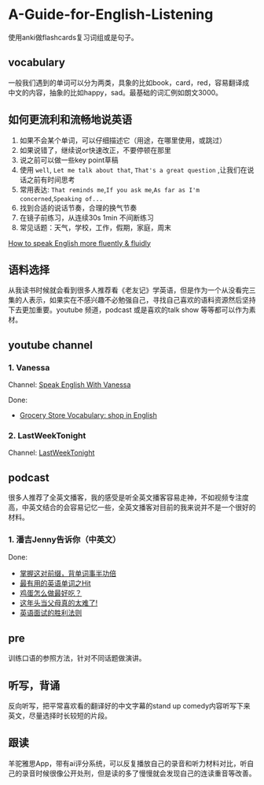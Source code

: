 # A-Guide-for-English-Listening

使用anki做flashcards复习词组或是句子。

## vocabulary
一般我们遇到的单词可以分为两类，具象的比如book，card，red，容易翻译成中文的内容，抽象的比如happy，sad。最基础的词汇例如朗文3000。

## 如何更流利和流畅地说英语
1. 如果不会某个单词，可以仔细描述它（用途，在哪里使用，或跳过）
2. 如果说错了，继续说or快速改正，不要停顿在那里
3. 说之前可以做一些key point草稿
4. 使用 `well`, `Let me talk about that`, `That's a great question` ,让我们在说话之前有时间思考
5. 常用表达: `That reminds me`,`If you ask me`,`As far as I'm concerned`,`Speaking of...`
6. 找到合适的说话节奏，合理的换气节奏
7. 在镜子前练习，从连续30s 1min 不间断练习
8. 常见话题：天气，学校，工作，假期，家庭，周末

[How to speak English more fluently & fluidly](https://www.youtube.com/watch?v=y0P-_atY41M)


## 语料选择
从我读书时候就会看到很多人推荐看《老友记》学英语，但是作为一个从没看完三集的人表示，如果实在不感兴趣不必勉强自己，寻找自己喜欢的语料资源然后坚持下去更加重要。youtube 频道，podcast 或是喜欢的talk show 等等都可以作为素材。

## youtube channel

### 1. Vanessa
Channel: [Speak English With Vanessa](https://www.youtube.com/c/TeacherVanessa)

Done:
* [Grocery Store Vocabulary: shop in English](https://www.youtube.com/watch?v=ijQDxwUGIOg)

### 2. LastWeekTonight
Channel: [LastWeekTonight](https://www.youtube.com/user/LastWeekTonight)


## podcast

很多人推荐了全英文播客，我的感受是听全英文播客容易走神，不如视频专注度高，中英文结合的会容易记忆一些，全英文播客对目前的我来说并不是一个很好的材料。

### 1. 潘吉Jenny告诉你（中英文）

Done:
* [掌握这对前缀，背单词事半功倍](https://mp.weixin.qq.com/s/iVODdzYnoHUYEbuSQ3J1yg)
* [最有用的英语单词之Hit](https://mp.weixin.qq.com/s/53kmjR3cXs8lRfCJVqC1gA)
* [鸡蛋怎么做最好吃？](https://mp.weixin.qq.com/s/6OiuWMfrrWSN8dFdRpnNaQ)
* [这年头当父母真的太难了!](https://mp.weixin.qq.com/s/GflfZ2x-2WEQwrSoiL7BZQ)
* [英语面试的胜利法则](https://mp.weixin.qq.com/s/OVBaTPE4EOUdEX6xX34LZg)


## pre
训练口语的参照方法，针对不同话题做演讲。

## 听写，背诵
反向听写，把平常喜欢看的翻译好的中文字幕的stand up comedy内容听写下来英文，尽量选择时长较短的片段。

## 跟读
羊驼雅思App，带有ai评分系统，可以反复播放自己的录音和听力材料对比，听自己的录音时候很像公开处刑，但是读的多了慢慢就会发现自己的连读重音等改善。


